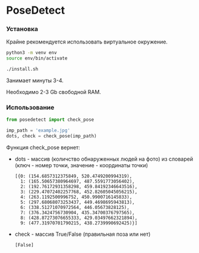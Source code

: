 # PoseDetect

### Установка
Крайне рекомендуется использовать виртуальное окружение.

```bash
python3 -m venv env
source env/bin/activate
```

```bash
./install.sh
```
Занимает минуты 3-4.

Необходимо 2-3 Gb свободной RAM.

### Использование

```python
from posedetect import check_pose

imp_path = 'example.jpg'
dots, check = check_pose(imp_path)
```
Функция check_pose вернет: 

* dots - массив (количство обнаруженных людей на фото) из словарей (ключ - номер точки, значение - координаты точки)
    ```
    [{0: (154.6857312375849, 520.4749200994319),
      1: (165.50657380964697, 487.5591773056402),
      2: (192.76172931358298, 459.84192346643516),
      3: (229.47072402257768, 452.82605045056215),
      4: (263.1192500996752, 450.9900716145833),
      5: (297.68068073253437, 449.4698695943813),
      6: (338.51271070972564, 446.05673828125),
      7: (376.3424756730904, 435.34700376797565),
      8: (428.87273076655333, 429.03497662321894),
      9: (477.31970701790215, 438.2739990692425)}]
    ```
* check - массив True/False (правильная поза или нет)
    ```
    [False]
    ```